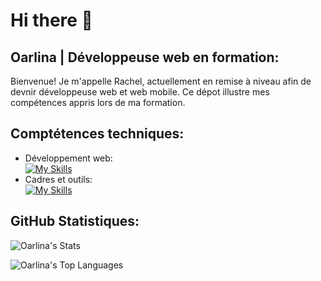   # Hi there 👋
  
  <h2 id="links">Oarlina | Développeuse web en formation:</h2>
  <p>Bienvenue! Je m'appelle Rachel, actuellement en remise à 
    niveau afin de devnir développeuse web et web mobile. Ce dépot illustre 
    mes compétences appris lors de ma formation.</p>
  
  
  <!-- trouver quoi mettre a propos de moi -->
  
  <h2 id="links">Comptétences techniques:</h2>  
  
  - Développement web:  
       [![My Skills](https://skillicons.dev/icons?i=cpp,html,css,php,js)](https://skillicons.dev)
  - Cadres et outils:  
    [![My Skills](https://skillicons.dev/icons?i=github,visualstudio)](https://skillicons.dev)

  
  <h2 id="links">GitHub Statistiques:</h2>

![Oarlina's Stats](https://github-readme-stats.vercel.app/api?username=Oarlina&theme=vue-dark&show_icons=true&hide_border=false&count_private=true)

![Oarlina's Top Languages](https://github-readme-stats.vercel.app/api/top-langs/?username=Oarlina&theme=vue-dark&show_icons=true&hide_border=false&layout=compact)
